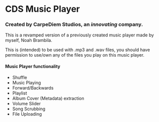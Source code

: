 # CDS Music Player
### Created by CarpeDiem Studios, an *innovating* company.
 
This is a revamped version of a previously created music player made by myself, Noah Brambila.

This is (intended) to be used with .mp3 and .wav files, you should have permission to use/own any of the files you play on this music player.

#### Music Player functionality
- Shuffle
- Music Playing
- Forward/Backwards
- Playlist
- Album Cover (Metadata) extraction
- Volume Slider
- Song Scrubbing
- File Uploading